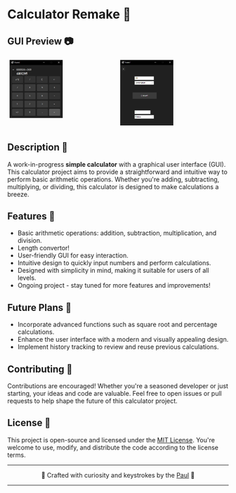 # Calculator Remake 🧮

## GUI Preview 📷

<div style="display: flex;">
  <div style="flex: 100%; padding: 5px;">
    <img src="https://raw.githubusercontent.com/pyratu/CalculatorGUI/main/calculator.png" alt="Image 1" width="50%">
  </div>
  <div style="flex: 100%; padding: 5px;">
    <img src="https://raw.githubusercontent.com/pyratu/CalculatorGUI/main/Length.png" alt="Image 2" width="50%">
  </div>
</div>

## Description 📜

A work-in-progress **simple calculator** with a graphical user interface (GUI). This calculator project aims to provide a straightforward and intuitive way to perform basic arithmetic operations. Whether you're adding, subtracting, multiplying, or dividing, this calculator is designed to make calculations a breeze.

## Features 🚀

- Basic arithmetic operations: addition, subtraction, multiplication, and division.
- Length convertor!
- User-friendly GUI for easy interaction.
- Intuitive design to quickly input numbers and perform calculations.
- Designed with simplicity in mind, making it suitable for users of all levels.
- Ongoing project - stay tuned for more features and improvements!

## Future Plans 🌟

- Incorporate advanced functions such as square root and percentage calculations.
- Enhance the user interface with a modern and visually appealing design.
- Implement history tracking to review and reuse previous calculations.

## Contributing 🤝

Contributions are encouraged! Whether you're a seasoned developer or just starting, your ideas and code are valuable. Feel free to open issues or pull requests to help shape the future of this calculator project.

## License 📄

This project is open-source and licensed under the [MIT License](LICENSE). You're welcome to use, modify, and distribute the code according to the license terms.

---

<div align="center">
  <p>🌟 Crafted with curiosity and keystrokes by the <a href="https://github.com/pyratu">Paul</a> 🌌</p>
</div>

---



